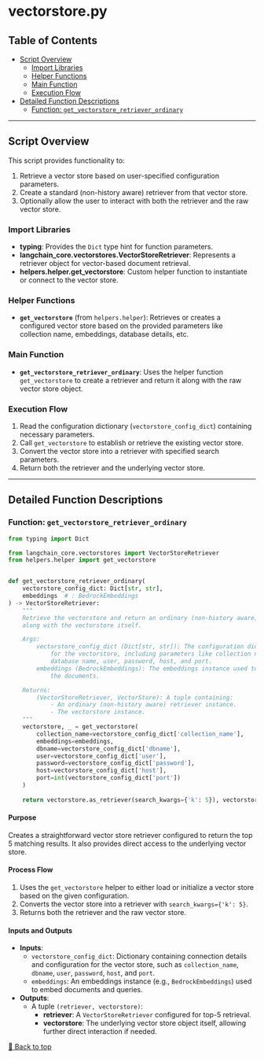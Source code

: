 # vectorstore.py

## Table of Contents <a name="table-of-contents"></a>
- [Script Overview](#script-overview)
  - [Import Libraries](#import-libraries)
  - [Helper Functions](#helper-functions)
  - [Main Function](#main-function)
  - [Execution Flow](#execution-flow)
- [Detailed Function Descriptions](#detailed-function-descriptions)
  - [Function: `get_vectorstore_retriever_ordinary`](#get_vectorstore_retriever_ordinary)

---

## Script Overview <a name="script-overview"></a>
This script provides functionality to:
1. Retrieve a vector store based on user-specified configuration parameters.
2. Create a standard (non-history aware) retriever from that vector store.
3. Optionally allow the user to interact with both the retriever and the raw vector store.

### Import Libraries <a name="import-libraries"></a>
- **typing**: Provides the `Dict` type hint for function parameters.
- **langchain_core.vectorstores.VectorStoreRetriever**: Represents a retriever object for vector-based document retrieval.
- **helpers.helper.get_vectorstore**: Custom helper function to instantiate or connect to the vector store.

### Helper Functions <a name="helper-functions"></a>
- **`get_vectorstore`** (from `helpers.helper`): Retrieves or creates a configured vector store based on the provided parameters like collection name, embeddings, database details, etc.

### Main Function <a name="main-function"></a>
- **`get_vectorstore_retriever_ordinary`**: Uses the helper function `get_vectorstore` to create a retriever and return it along with the raw vector store object.

### Execution Flow <a name="execution-flow"></a>
1. Read the configuration dictionary (`vectorstore_config_dict`) containing necessary parameters.
2. Call `get_vectorstore` to establish or retrieve the existing vector store.
3. Convert the vector store into a retriever with specified search parameters.
4. Return both the retriever and the underlying vector store.

---

## Detailed Function Descriptions <a name="detailed-function-descriptions"></a>

### Function: `get_vectorstore_retriever_ordinary` <a name="get_vectorstore_retriever_ordinary"></a>
```python
from typing import Dict

from langchain_core.vectorstores import VectorStoreRetriever
from helpers.helper import get_vectorstore


def get_vectorstore_retriever_ordinary(
    vectorstore_config_dict: Dict[str, str],
    embeddings  # : BedrockEmbeddings
) -> VectorStoreRetriever:
    """
    Retrieve the vectorstore and return an ordinary (non-history aware) retriever,
    along with the vectorstore itself.

    Args:
        vectorstore_config_dict (Dict[str, str]): The configuration dictionary
            for the vectorstore, including parameters like collection name,
            database name, user, password, host, and port.
        embeddings (BedrockEmbeddings): The embeddings instance used to process
            the documents.

    Returns:
        (VectorStoreRetriever, VectorStore): A tuple containing:
            - An ordinary (non-history aware) retriever instance.
            - The vectorstore instance.
    """
    vectorstore, _ = get_vectorstore(
        collection_name=vectorstore_config_dict['collection_name'],
        embeddings=embeddings,
        dbname=vectorstore_config_dict['dbname'],
        user=vectorstore_config_dict['user'],
        password=vectorstore_config_dict['password'],
        host=vectorstore_config_dict['host'],
        port=int(vectorstore_config_dict['port'])
    )
    
    return vectorstore.as_retriever(search_kwargs={'k': 5}), vectorstore
```

#### Purpose
Creates a straightforward vector store retriever configured to return the top 5 matching results. It also provides direct access to the underlying vector store.

#### Process Flow
1. Uses the `get_vectorstore` helper to either load or initialize a vector store based on the given configuration.
2. Converts the vector store into a retriever with `search_kwargs={'k': 5}`.
3. Returns both the retriever and the raw vector store.

#### Inputs and Outputs
- **Inputs**:
  - `vectorstore_config_dict`: Dictionary containing connection details and configuration for the vector store, such as `collection_name`, `dbname`, `user`, `password`, `host`, and `port`.
  - `embeddings`: An embeddings instance (e.g., `BedrockEmbeddings`) used to embed documents and queries.
- **Outputs**:
  - A tuple `(retriever, vectorstore)`:
    - **retriever**: A `VectorStoreRetriever` configured for top-5 retrieval.
    - **vectorstore**: The underlying vector store object itself, allowing further direct interaction if needed.

[🔼 Back to top](#table-of-contents)
